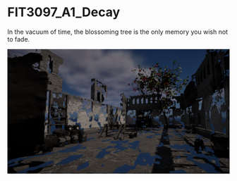 # FIT3097_A1_Decay

In the vacuum of time, the blossoming tree is the only memory you wish not to fade.

![demo](demo.png)
